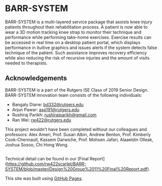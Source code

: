 # BARR-SYSTEM
BARR-SYSTEM is a multi-layered service package that assists knee injury patients throughout their rehabilitation process. A patient is now able to wear a 3D motion tracking knee strap to monitor their technique and performance while performing take-home exercises. Exercise results can be accessed in real time on a desktop patient portal, which displays performance in ituitive graphics and issues alerts if the system detects false technique of the patient. Such assistance improves recovery efficiency while also reducing the risk of recursive injuries and the amount of visits needed to therapists. 

## Acknowledgements
BARR-SYSTEM is a part of the Rutgers ISE Class of 2019 Senior Design. BARR-SYSTEM innovation team consists of the following individuals:
- Bangaly Diane: bd332@rutgers.edu
- Arjun Pawar: asp191@rutgers.edu
- Rushiraj Parikh: rushirajparikh@gmail.com
- Ran Wei: rw422@rutgers.edu

This project wouldn't have been completed without our colleagues and professors: Alex Ameri, Prof. Susan Albin, Andrew Benton, Prof. Kimberly Cook-Chennault, Kassem Darwiche, Prof. Mohsen Jafari, Alaaeldin Olleak, Joshua Sosoo, Chi Hong Wong. 

## 
Technical detail can be found in our [Final Report] (https://github.com/rw422scarlet/BARR-SYSTEM/blob/master/Design%20Group%2011%20Final%20Report.pdf). 

This site was built using [GitHub Pages](https://pages.github.com/).
